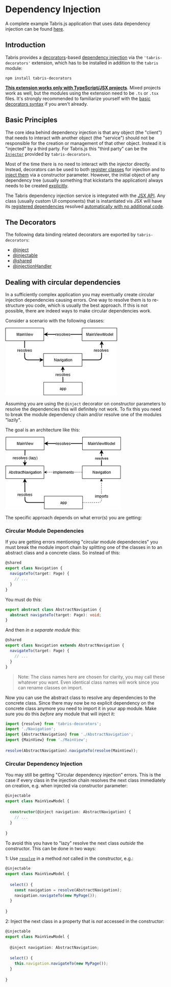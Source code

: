 ---
---
# Dependency Injection

A complete example Tabris.js application that uses data dependency injection can be found [here](https://github.com/eclipsesource/tabris-js-reddit-viewer).

## Introduction

Tabris provides a [decorators](http://www.typescriptlang.org/docs/handbook/decorators.html)-based [dependency injection](https://en.wikipedia.org/wiki/Dependency_injection)  via the `'tabris-decorators'` extension, which has to be installed in addition to the `tabris` module:

```
npm install tabris-decorators
```

 [**This extension works only with TypeScript/JSX projects**](../typescript.md#setup). Mixed projects work as well, but the modules using the extension need to be `.ts` or `.tsx` files. It's strongly recommended to familiarize yourself with the [basic decorators syntax](https://www.typescriptlang.org/docs/handbook/decorators.html#class-decorators) if you aren't already.

## Basic Principles

The core idea behind dependency injection is that any object (the "client") that needs to interact with another object (the "service") should not be responsible for the creation or management of that other object. Instead it is "injected" by a third party. For Tabris.js this "third party" can be the  [`Injector`](./Injector.md) provided by `tabris-decorators`.

Most of the time there is no need to interact with the injector directly. Instead, decorators can be used to both [register classes](./@injectable.md) for injection and to [inject them](./@inject.md) via a constructor parameter. However, the initial object of any dependency tree (usually something that kickstarts the application) always needs to be created [explicitly](./Injector.md#createtype-parameters).


The Tabris dependency injection service is integrated with the [JSX API](../declarative-ui.md). Any class (usually custom UI components) that is instantiated vis JSX will have its [registered dependencies](./@inject.md) resolved [automatically with no additional code](./@inject.md#jsx).

## The Decorators

The following data binding related decorators are exported by `tabris-decorators`:
  * [@inject](./@inject.md)
  * [@injectable](./@injectable.md)
  * [@shared](./@shared.md)
  * [@injectionHandler](./@injectionHandler.md)

## Dealing with circular dependencies

In a sufficiently complex application you may eventually create circular injection dependencies causing errors. One way to resolve them is to re-structure you code, which is usually the best approach. If this is not possible, there are indeed ways to make circular dependencies work.

Consider a scenario with the following classes:

![Circular Dependency Injection](./circular-dependency-injection.png)

Assuming you are using the `@inject` decorator on constructor parameters to resolve the dependencies this will definitely not work. To fix this you need to break the module dependency chain and/or resolve one of the modules "lazily".

The goal is an architecture like this:

![Circular Dependency Injection Resolved](./circular-dependency-injection-resolved.png)

The specific approach depends on what error(s) you are getting:

### Circular Module Dependencies

If you are getting errors mentioning "circular module dependencies" you must break the module import chain by splitting one of the classes in to an abstract class and a concrete class. So instead of this:

```ts
@shared
export class Navigation {
  navigateTo(target: Page) {
    // ...
  }
}
```

You must do this:

```ts
export abstract class AbstractNavigation {
  abstract navigateTo(target: Page): void;
}
```

And then *in a separate module* this:

```ts
@shared
export class Navigation extends AbstractNavigation {
  navigateTo(target: Page) {
    // ...
  }
}
```

> Note: The class names here are chosen for clarity, you may call these whatever you want. Even identical class names will work since you can rename classes on import.

Now you can use the abstract class to resolve any dependencies to the concrete class. Since there may now be no explicit dependency on the concrete class anymore you need to import it in your app module. Make sure you do this *before*  any module that will inject it:

```ts
import {resolve} from 'tabris-decorators';
import './Navigation';
import {AbstractNavigation} from './AbstractNavigation';
import {MainView} from './MainView';

resolve(AbstractNavigation).navigateTo(resolve(MainView));
```

### Circular Dependency Injection

You may still be getting "Circular dependency injection" errors. This is the case if every class in the injection chain resolves the next class immediately on creation, e.g. when injected via constructor parameter:

```ts
@injectable
export class MainViewModel {

  constructor(@inject navigation: AbstractNavigation) {
    // ...
  }

}
```

To avoid this you have to "lazy" resolve the next class *outside* the constructor. This can be done in two ways:

1: Use [`resolve`](./Injector.md#resolvetype-injectionparameter) in a method *not* called in the constructor, e.g.:

```ts
@injectable
export class MainViewModel {

  select() {
    const navigation = resolve(AbstractNavigation);
    navigation.navigateTo(new MyPage());
  }

}
```

2: Inject the next class in a property that is *not* accessed in the constructor:

```ts
@injectable
export class MainViewModel {

  @inject navigation: AbstractNavigation;

  select() {
    this.navigation.navigateTo(new MyPage());
  }

}
```
